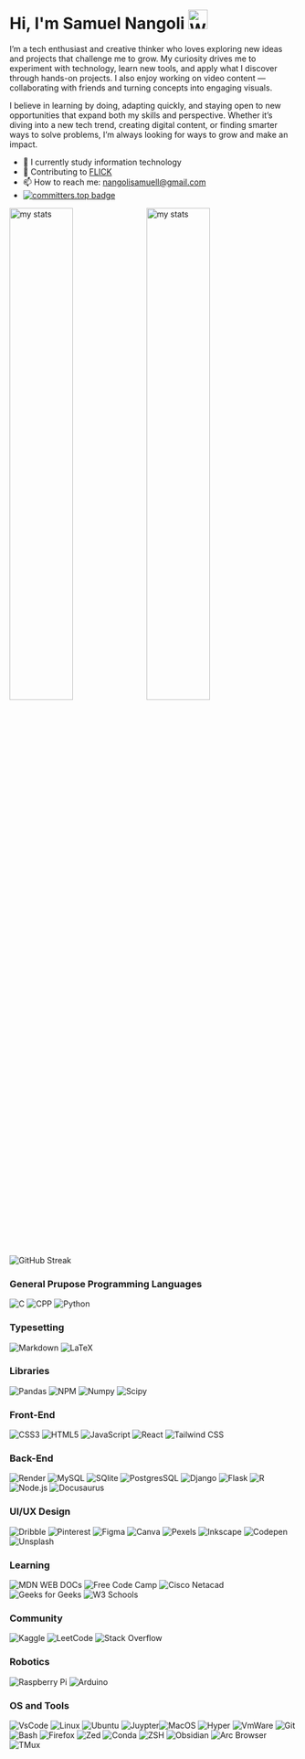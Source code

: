 # Hi, I'm Samuel Nangoli <img src="https://raw.githubusercontent.com/Tarikul-Islam-Anik/Animated-Fluent-Emojis/master/Emojis/Hand%20gestures/Waving%20Hand%20Medium-Dark%20Skin%20Tone.png" alt="Waving Hand Medium-Dark Skin Tone" width="34"/>

I’m a tech enthusiast and creative thinker who loves exploring new ideas and projects that challenge me to grow. My curiosity drives me to experiment with technology, learn new tools, and apply what I discover through hands-on projects. I also enjoy working on video content — collaborating with friends and turning concepts into engaging visuals.

I believe in learning by doing, adapting quickly, and staying open to new opportunities that expand both my skills and perspective. Whether it’s diving into a new tech trend, creating digital content, or finding smarter ways to solve problems, I’m always looking for ways to grow and make an impact.
- 🌱 I currently study information technology 
- 🚀 Contributing to [FLICK](https://github.com/FlickHQ)
- 📫 How to reach me: nangolisamuell@gmail.com 
- [![committers.top badge](https://user-badge.committers.top/uganda/SamuelNangoli.svg)](https://user-badge.committers.top/uganda/SamuelNangoli)


<img  alt="my stats" align = "left" width = "47%" src ="https://github-readme-stats.vercel.app/api?username=SamuelNangoli&bg_color=ffffff00&text_color=ffffff"/> 

<img  alt="my stats" align = "left" width = "47%" src ="https://github-readme-stats.vercel.app/api/top-langs/?username=SamuelNangoli&layout=compact&bg_color=ffffff00&text_color=ffffff"/> 

![GitHub Streak](https://streak-stats.demolab.com?user=SamuelNangoli&theme=transparent) 


### General Prupose Programming Languages
![C](https://img.shields.io/badge/c-%2300599C.svg?style=for-the-badge&logo=c&logoColor=white) ![CPP](https://img.shields.io/badge/C%2B%2B-00599C?style=for-the-badge&logo=c%2B%2B&logoColor=white) ![Python](https://img.shields.io/badge/python-3670A0?style=for-the-badge&logo=python&logoColor=ffdd54) 

### Typesetting
![Markdown](https://img.shields.io/badge/Markdown-000000?style=for-the-badge&logo=markdown&logoColor=white) ![LaTeX](https://img.shields.io/badge/LaTeX-47A141?style=for-the-badge&logo=LaTeX&logoColor=white)

### Libraries 
![Pandas](https://img.shields.io/badge/Pandas-2C2D72?style=for-the-badge&logo=pandas&logoColor=white) ![NPM](https://img.shields.io/badge/npm-CB3837?style=for-the-badge&logo=npm&logoColor=white) ![Numpy](https://img.shields.io/badge/Numpy-777BB4?style=for-the-badge&logo=numpy&logoColor=white) ![Scipy](https://img.shields.io/badge/SciPy-654FF0?style=for-the-badge&logo=SciPy&logoColor=whit)

### Front-End

 ![CSS3](https://img.shields.io/badge/css3-%231572B6.svg?style=for-the-badge&logo=css3&logoColor=white) ![HTML5](https://img.shields.io/badge/html5-%23E34F26.svg?style=for-the-badge&logo=html5&logoColor=white) ![JavaScript](https://img.shields.io/badge/javascript-%23323330.svg?style=for-the-badge&logo=javascript&logoColor=%23F7DF1E) ![React](https://img.shields.io/badge/React-20232A?style=for-the-badge&logo=react&logoColor=61DAF) ![Tailwind CSS](https://img.shields.io/badge/Tailwind_CSS-38B2AC?style=for-the-badge&logo=tailwind-css&logoColor=white)

### Back-End
![Render](https://img.shields.io/badge/Render-46E3B7?style=for-the-badge&logo=render&logoColor=white) ![MySQL](https://img.shields.io/badge/MySQL-005C84?style=for-the-badge&logo=mysql&logoColor=white) ![SQlite](https://img.shields.io/badge/Sqlite-003B57?style=for-the-badge&logo=sqlite&logoColor=white) ![PostgresSQL](https://img.shields.io/badge/PostgreSQL-316192?style=for-the-badge&logo=postgresql&logoColor=white) ![Django](https://img.shields.io/badge/Django-092E20?style=for-the-badge&logo=django&logoColor=green) ![Flask](https://img.shields.io/badge/Flask-000000?style=for-the-badge&logo=flask&logoColor=white) ![R](https://img.shields.io/badge/R-276DC3?style=for-the-badge&logo=r&logoColor=white) ![Node.js](https://img.shields.io/badge/Node%20js-339933?style=for-the-badge&logo=nodedotjs&logoColor=white) ![Docusaurus](https://img.shields.io/badge/Docusaurus-3ECC5F?style=for-the-badge&logo=Docusaurus&logoColor=white)

 
### UI/UX Design 

![Dribble](https://img.shields.io/badge/Dribbble-EA4C89?style=for-the-badge&logo=dribbble&logoColor=white) ![Pinterest](https://img.shields.io/badge/Pinterest-%23E60023.svg?&style=for-the-badge&logo=Pinterest&logoColor=white) ![Figma](https://img.shields.io/badge/Figma-F24E1E?style=for-the-badge&logo=figma&logoColor=white) ![Canva](https://img.shields.io/badge/Canva-%2300C4CC.svg?&style=for-the-badge&logo=Canva&logoColor=white) ![Pexels](https://img.shields.io/badge/Pexels-05A081?style=for-the-badge&logo=pexels&logoColor=white) ![Inkscape](https://img.shields.io/badge/Inkscape-000000?style=for-the-badge&logo=Inkscape&logoColor=white) ![Codepen](https://img.shields.io/badge/Codepen-000000?style=for-the-badge&logo=codepen&logoColor=white) ![Unsplash](https://img.shields.io/badge/Unsplash-000000?style=for-the-badge&logo=Unsplash&logoColor=white)

### Learning
![MDN WEB DOCs](https://img.shields.io/badge/MDN_Web_Docs-black?style=for-the-badge&logo=mdnwebdocs&logoColor=white) ![Free Code Camp](https://img.shields.io/badge/freecodecamp-27273D?style=for-the-badge&logo=freecodecamp&logoColor=white) ![Cisco Netacad](https://img.shields.io/badge/CISCO-1BA0D7?style=for-the-badge&logo=cisco&logoColor=white) ![Geeks for Geeks](https://img.shields.io/badge/GeeksforGeeks-298D46?style=for-the-badge&logo=geeksforgeeks&logoColor=white) ![W3 Schools](https://img.shields.io/badge/W3Schools-04AA6D?style=for-the-badge&logo=W3Schools&logoColor=white)

### Community 

![Kaggle](https://img.shields.io/badge/Kaggle-20BEFF?style=for-the-badge&logo=Kaggle&logoColor=white) ![LeetCode](https://img.shields.io/badge/-LeetCode-FFA116?style=for-the-badge&logo=LeetCode&logoColor=black) ![Stack Overflow](https://img.shields.io/badge/Stack_Overflow-FE7A16?style=for-the-badge&logo=stack-overflow&logoColor=white)

### Robotics 
![Raspberry Pi](https://img.shields.io/badge/Raspberry%20Pi-A22846?style=for-the-badge&logo=Raspberry%20Pi&logoColor=white) ![Arduino](https://img.shields.io/badge/Arduino-00979D?style=for-the-badge&logo=Arduino&logoColor=white)

### OS and Tools
  ![VsCode](https://img.shields.io/badge/VSCode-0078D4?style=for-the-badge&logo=visual%20studio%20code&logoColor=white) ![Linux](https://img.shields.io/badge/Linux-FCC624?style=for-the-badge&logo=linux&logoColor=black) ![Ubuntu](https://img.shields.io/badge/Ubuntu-E95420?style=for-the-badge&logo=ubuntu&logoColor=white) ![Juypter](https://img.shields.io/badge/Jupyter-F37626.svg?&style=for-the-badge&logo=Jupyter&logoColor=white)![MacOS](https://img.shields.io/badge/mac%20os-000000?style=for-the-badge&logo=apple&logoColor=white)  ![Hyper](https://img.shields.io/badge/Hyper-000000?style=for-the-badge&logo=hyper&logoColor=white) ![VmWare](https://img.shields.io/badge/VMware-231f20?style=for-the-badge&logo=VMware&logoColor=white) ![Git](https://img.shields.io/badge/GIT-E44C30?style=for-the-badge&logo=git&logoColor=white) ![Bash](https://img.shields.io/badge/GNU%20Bash-4EAA25?style=for-the-badge&logo=GNU%20Bash&logoColor=white) ![Firefox](https://img.shields.io/badge/Firefox_Browser-FF7139?style=for-the-badge&logo=Firefox-Browser&logoColor=white) ![Zed](https://img.shields.io/badge/Zed-white?style=for-the-badge&logo=zedindustries&logoColor=084CCF) ![Conda](https://img.shields.io/badge/conda-342B029.svg?&style=for-the-badge&logo=anaconda&logoColor=white) ![ZSH](https://img.shields.io/badge/Zsh-F15A24?style=for-the-badge&logo=Zsh&logoColor=white) ![Obsidian](https://img.shields.io/badge/Obsidian-483699?style=for-the-badge&logo=Obsidian&logoColor=white) ![Arc Browser](https://img.shields.io/badge/Arc-1638FB?style=for-the-badge&logo=Arc&logoColor=white) ![TMux](https://img.shields.io/badge/tmux-1BB91F?style=for-the-badge&logo=tmux&logoColor=white)
